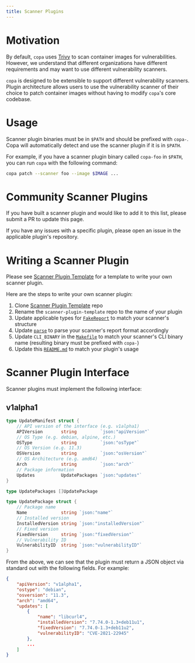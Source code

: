 ```yaml
---
title: Scanner Plugins
---
```


# Motivation

By default, `copa` uses [Trivy](https://github.com/aquasecurity/trivy) to scan container images for vulnerabilities. However, we understand that different organizations have different requirements and may want to use different vulnerability scanners.

`copa` is designed to be extensible to support different vulnerability scanners. Plugin architecture allows users to use the vulnerability scanner of their choice to patch container images without having to modify `copa`'s core codebase.

# Usage

Scanner plugin binaries must be in `$PATH` and should be prefixed with `copa-`. Copa will automatically detect and use the scanner plugin if it is in `$PATH`.

For example, if you have a scanner plugin binary called `copa-foo` in `$PATH`, you can run `copa` with the following command:

```bash
copa patch --scanner foo --image $IMAGE ...
```

# Community Scanner Plugins

If you have built a scanner plugin and would like to add it to this list, please submit a PR to update this page.

If you have any issues with a specific plugin, please open an issue in the applicable plugin's repository.


# Writing a Scanner Plugin

Please see [Scanner Plugin Template](https://github.com/project-copacetic/scanner-plugin-template) for a template to write your own scanner plugin.

Here are the steps to write your own scanner plugin:

1. Clone [Scanner Plugin Template](https://github.com/project-copacetic/scanner-plugin-template) repo
2. Rename the `scanner-plugin-template` repo to the name of your plugin
3. Update applicable types for [`FakeReport`](types.go) to match your scanner's structure
4. Update [`parse`](main.go) to parse your scanner's report format accordingly
5. Update `CLI_BINARY` in the [`Makefile`](Makefile) to match your scanner's CLI binary name (resulting binary must be prefixed with `copa-`)
5. Update this [`README.md`](README.md) to match your plugin's usage

# Scanner Plugin Interface

Scanner plugins must implement the following interface:

## v1alpha1

```go
type UpdateManifest struct {
    // API version of the interface (e.g. v1alpha1)
	APIVersion	     string         `json:"apiVersion"`
    // OS Type (e.g. debian, alpine, etc.)
	OSType           string         `json:"osType"`
    // OS Version (e.g. 11.3)
	OSVersion        string         `json:"osVersion"`
    // OS Architecture (e.g. amd64)
	Arch             string         `json:"arch"`
    // Package information
	Updates          UpdatePackages `json:"updates"`
}

type UpdatePackages []UpdatePackage

type UpdatePackage struct {
    // Package name
	Name             string `json:"name"`
    // Installed version
	InstalledVersion string `json:"installedVersion"`
    // Fixed version
	FixedVersion     string `json:"fixedVersion"`
    // Vulnerability ID
	VulnerabilityID  string `json:"vulnerabilityID"`
}
```

From the above, we can see that the plugin must return a JSON object via standard out with the following fields. For example:

```json
{
    "apiVersion": "v1alpha1",
    "ostype": "debian",
    "osversion": "11.3",
    "arch": "amd64",
    "updates": [
        {
            "name": "libcurl4",
            "installedVersion": "7.74.0-1.3+deb11u1",
            "fixedVersion": "7.74.0-1.3+deb11u2",
            "vulnerabilityID": "CVE-2021-22945"
        },
        ...
    ]
}
```
